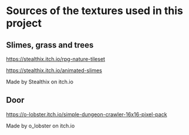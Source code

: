 # Sources of the textures used in this project

## Slimes, grass and trees

https://stealthix.itch.io/rpg-nature-tileset

https://stealthix.itch.io/animated-slimes

Made by Stealthix on itch.io

## Door

https://o-lobster.itch.io/simple-dungeon-crawler-16x16-pixel-pack

Made by o_lobster on itch.io
